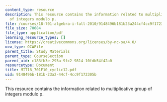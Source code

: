 ```yaml
---
content_type: resource
description: This resource contains the information related to multiplicative group
  of integers modulo p.
file: /courses/18-701-algebra-i-fall-2010/9148496b181b23a244cf4cc9f172305b_MIT18_701F10_cyclic12.pdf
file_size: 70684
file_type: application/pdf
learning_resource_types: []
license: https://creativecommons.org/licenses/by-nc-sa/4.0/
ocw_type: OCWFile
parent_title: Study Materials
parent_type: CourseSection
parent_uid: c183fb3e-295a-9fc2-9814-10fdb54f42a0
resourcetype: Document
title: MIT18_701F10_cyclic12.pdf
uid: 9148496b-181b-23a2-44cf-4cc9f172305b
---
```

This resource contains the information related to multiplicative group of integers modulo p.